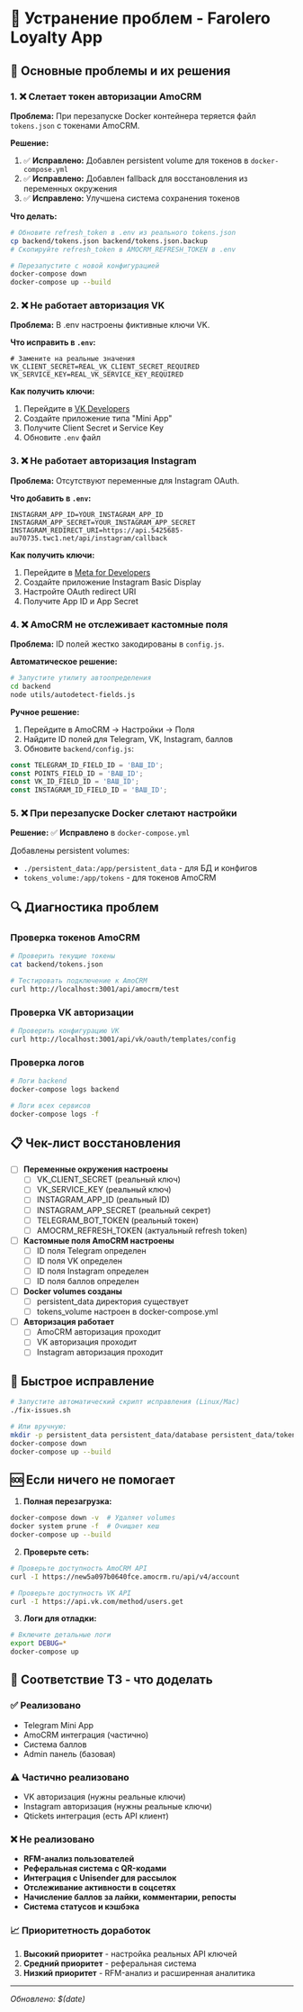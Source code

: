 # 🔧 Устранение проблем - Farolero Loyalty App

## 🚨 Основные проблемы и их решения

### 1. ❌ Слетает токен авторизации AmoCRM

**Проблема:** При перезапуске Docker контейнера теряется файл `tokens.json` с токенами AmoCRM.

**Решение:**
1. ✅ **Исправлено:** Добавлен persistent volume для токенов в `docker-compose.yml`
2. ✅ **Исправлено:** Добавлен fallback для восстановления из переменных окружения
3. ✅ **Исправлено:** Улучшена система сохранения токенов

**Что делать:**
```bash
# Обновите refresh_token в .env из реального tokens.json
cp backend/tokens.json backend/tokens.json.backup
# Скопируйте refresh_token в AMOCRM_REFRESH_TOKEN в .env

# Перезапустите с новой конфигурацией
docker-compose down
docker-compose up --build
```

### 2. ❌ Не работает авторизация VK

**Проблема:** В .env настроены фиктивные ключи VK.

**Что исправить в `.env`:**
```env
# Замените на реальные значения
VK_CLIENT_SECRET=REAL_VK_CLIENT_SECRET_REQUIRED
VK_SERVICE_KEY=REAL_VK_SERVICE_KEY_REQUIRED
```

**Как получить ключи:**
1. Перейдите в [VK Developers](https://dev.vk.com/)
2. Создайте приложение типа "Mini App"
3. Получите Client Secret и Service Key
4. Обновите `.env` файл

### 3. ❌ Не работает авторизация Instagram

**Проблема:** Отсутствуют переменные для Instagram OAuth.

**Что добавить в `.env`:**
```env
INSTAGRAM_APP_ID=YOUR_INSTAGRAM_APP_ID
INSTAGRAM_APP_SECRET=YOUR_INSTAGRAM_APP_SECRET
INSTAGRAM_REDIRECT_URI=https://api.5425685-au70735.twc1.net/api/instagram/callback
```

**Как получить ключи:**
1. Перейдите в [Meta for Developers](https://developers.facebook.com/)
2. Создайте приложение Instagram Basic Display
3. Настройте OAuth redirect URI
4. Получите App ID и App Secret

### 4. ❌ AmoCRM не отслеживает кастомные поля

**Проблема:** ID полей жестко закодированы в `config.js`.

**Автоматическое решение:**
```bash
# Запустите утилиту автоопределения
cd backend
node utils/autodetect-fields.js
```

**Ручное решение:**
1. Перейдите в AmoCRM → Настройки → Поля
2. Найдите ID полей для Telegram, VK, Instagram, баллов
3. Обновите `backend/config.js`:
```javascript
const TELEGRAM_ID_FIELD_ID = 'ВАШ_ID';
const POINTS_FIELD_ID = 'ВАШ_ID';
const VK_ID_FIELD_ID = 'ВАШ_ID';
const INSTAGRAM_ID_FIELD_ID = 'ВАШ_ID';
```

### 5. ❌ При перезапуске Docker слетают настройки

**Решение:** ✅ **Исправлено** в `docker-compose.yml`

Добавлены persistent volumes:
- `./persistent_data:/app/persistent_data` - для БД и конфигов
- `tokens_volume:/app/tokens` - для токенов AmoCRM

## 🔍 Диагностика проблем

### Проверка токенов AmoCRM
```bash
# Проверить текущие токены
cat backend/tokens.json

# Тестировать подключение к AmoCRM
curl http://localhost:3001/api/amocrm/test
```

### Проверка VK авторизации
```bash
# Проверить конфигурацию VK
curl http://localhost:3001/api/vk/oauth/templates/config
```

### Проверка логов
```bash
# Логи backend
docker-compose logs backend

# Логи всех сервисов
docker-compose logs -f
```

## 📋 Чек-лист восстановления

- [ ] **Переменные окружения настроены**
  - [ ] VK_CLIENT_SECRET (реальный ключ)
  - [ ] VK_SERVICE_KEY (реальный ключ) 
  - [ ] INSTAGRAM_APP_ID (реальный ID)
  - [ ] INSTAGRAM_APP_SECRET (реальный секрет)
  - [ ] TELEGRAM_BOT_TOKEN (реальный токен)
  - [ ] AMOCRM_REFRESH_TOKEN (актуальный refresh token)

- [ ] **Кастомные поля AmoCRM настроены**
  - [ ] ID поля Telegram определен
  - [ ] ID поля VK определен
  - [ ] ID поля Instagram определен
  - [ ] ID поля баллов определен

- [ ] **Docker volumes созданы**
  - [ ] persistent_data директория существует
  - [ ] tokens_volume настроен в docker-compose.yml

- [ ] **Авторизация работает**
  - [ ] AmoCRM авторизация проходит
  - [ ] VK авторизация проходит
  - [ ] Instagram авторизация проходит

## 🚀 Быстрое исправление

```bash
# Запустите автоматический скрипт исправления (Linux/Mac)
./fix-issues.sh

# Или вручную:
mkdir -p persistent_data persistent_data/database persistent_data/tokens
docker-compose down
docker-compose up --build
```

## 🆘 Если ничего не помогает

1. **Полная перезагрузка:**
```bash
docker-compose down -v  # Удаляет volumes
docker system prune -f  # Очищает кеш
docker-compose up --build
```

2. **Проверьте сеть:**
```bash
# Проверьте доступность AmoCRM API
curl -I https://new5a097b0640fce.amocrm.ru/api/v4/account

# Проверьте доступность VK API
curl -I https://api.vk.com/method/users.get
```

3. **Логи для отладки:**
```bash
# Включите детальные логи
export DEBUG=*
docker-compose up
```

## 🎯 Соответствие ТЗ - что доделать

### ✅ Реализовано
- Telegram Mini App
- AmoCRM интеграция (частично)
- Система баллов
- Admin панель (базовая)

### ⚠️ Частично реализовано
- VK авторизация (нужны реальные ключи)
- Instagram авторизация (нужны реальные ключи)
- Qtickets интеграция (есть API клиент)

### ❌ Не реализовано
- **RFM-анализ пользователей**
- **Реферальная система с QR-кодами**
- **Интеграция с Unisender для рассылок**
- **Отслеживание активности в соцсетях**
- **Начисление баллов за лайки, комментарии, репосты**
- **Система статусов и кэшбэка**

### 📈 Приоритетность доработок
1. **Высокий приоритет** - настройка реальных API ключей
2. **Средний приоритет** - реферальная система
3. **Низкий приоритет** - RFM-анализ и расширенная аналитика

---

*Обновлено: $(date)*

